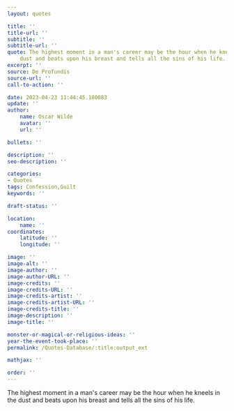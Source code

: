 ```yaml
---
layout: quotes

title: ''
title-url: ''
subtitle: ''
subtitle-url: ''
quote: The highest moment in a man's career may be the hour when he kneels in the
    dust and beats upon his breast and tells all the sins of his life.
excerpt: ''
source: De Profundis
source-url: ''
call-to-action: ''

date: 2023-04-23 11:44:45.180083
update: ''
author:
    name: Oscar Wilde
    avatar: ''
    url: ''

bullets: ''

description: ''
seo-description: ''

categories:
- Quotes
tags: Confession,Guilt
keywords: ''

draft-status: ''

location:
    name: ''
coordinates:
    latitude: ''
    longitude: ''

image: ''
image-alt: ''
image-author: ''
image-author-URL: ''
image-credits: ''
image-credits-URL: ''
image-credits-artist: ''
image-credits-artist-URL: ''
image-credits-title: ''
image-description: ''
image-title: ''

monster-or-magical-or-religious-ideas: ''
year-the-event-took-place: ''
permalink: /Quotes-Database/:title:output_ext

mathjax: ''

order: ''
---
```

The highest moment in a man's career may be the hour when he kneels in the dust and beats upon his breast and tells all the sins of his life.